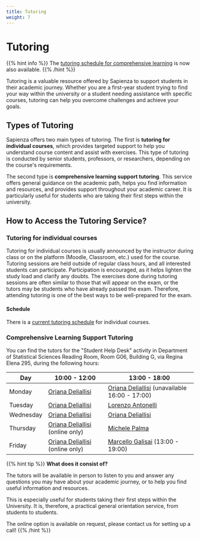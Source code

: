 ```yaml
---
title: Tutoring
weight: 7
---
```


# Tutoring

{{% hint info %}}
<i class="fa-solid fa-circle-info" style="color: #74C0FC;"></i> The [tutoring schedule for comprehensive learning](#comprehensive-learning-support-tutoring) is now also available.
{{% /hint %}}

Tutoring is a valuable resource offered by Sapienza to support students in their academic journey. Whether you are a first-year student trying to find your way within the university or a student needing assistance with specific courses, tutoring can help you overcome challenges and achieve your goals.

## Types of Tutoring

Sapienza offers two main types of tutoring. The first is **tutoring for individual courses**, which provides targeted support to help you understand course content and assist with exercises. This type of tutoring is conducted by senior students, professors, or researchers, depending on the course's requirements.

The second type is **comprehensive learning support tutoring**. This service offers general guidance on the academic path, helps you find information and resources, and provides support throughout your academic career. It is particularly useful for students who are taking their first steps within the university.

## How to Access the Tutoring Service?

### Tutoring for individual courses

Tutoring for individual courses is usually announced by the instructor during class or on the platform (Moodle, Classroom, etc.) used for the course. Tutoring sessions are held outside of regular class hours, and all interested students can participate. Participation is encouraged, as it helps lighten the study load and clarify any doubts. The exercises done during tutoring sessions are often similar to those that will appear on the exam, or the tutors may be students who have already passed the exam. Therefore, attending tutoring is one of the best ways to be well-prepared for the exam.

#### Schedule

There is a [current tutoring schedule](https://docs.google.com/spreadsheets/d/e/2PACX-1vSAHSW9T4w_J9bEN9lQy6sl4y15zvoD7Gs5-o0Q4IYNM4p-5dEfrK1ipz7sDiEyrhgVFo9jDop7ckHP/pubhtml?gid=1260174614&single=true) for individual courses.

### Comprehensive Learning Support Tutoring

You can find the tutors for the "Student Help Desk" activity in Department of Statistical Sciences Reading Room, Room G06, Building G, via Regina Elena 295, during the following hours:

| Day        | 10:00 - 12:00                                     | 13:00 - 18:00                                                     |
|------------|---------------------------------------------------|-------------------------------------------------------------------|
| Monday     | [Oriana Deliallisi](https://telegram.me/orianani) | [Oriana Deliallisi](https://telegram.me/orianani) (unavailable 16:00 - 17:00) |
| Tuesday    | [Oriana Deliallisi](https://telegram.me/orianani) | [Lorenzo Antonelli](https://telegram.me/lorenzosphotos)           |
| Wednesday  | [Oriana Deliallisi](https://telegram.me/orianani) | [Oriana Deliallisi](https://telegram.me/orianani)                 |
| Thursday   | [Oriana Deliallisi](https://telegram.me/orianani) (online only) | [Michele Palma](https://telegram.me/flyingmp)                       |
| Friday     | [Oriana Deliallisi](https://telegram.me/orianani) (online only) | [Marcello Galisai](https://telegram.me/marcellogalisai) (13:00 - 19:00)

{{% hint tip %}}
<i class="fa-solid fa-lightbulb" style="color: #238636;"></i> **What does it consist of?**

The tutors will be available in person to listen to you and answer any questions you may have about your academic journey, or to help you find useful information and resources.

This is especially useful for students taking their first steps within the University. It is, therefore, a practical general orientation service, from students to students.

The online option is available on request, please contact us for setting up a call!
{{% /hint %}}

